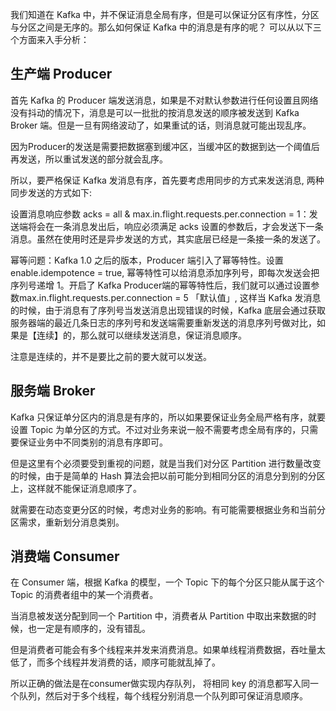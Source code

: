 我们知道在 Kafka 中，并不保证消息全局有序，但是可以保证分区有序性，分区与分区之间是无序的。那么如何保证 Kafka 中的消息是有序的呢？ 可以从以下三个方面来入手分析：


## 生产端 Producer

首先 Kafka 的 Producer 端发送消息，如果是不对默认参数进行任何设置且网络没有抖动的情况下，消息是可以一批批的按消息发送的顺序被发送到 Kafka Broker 端。但是一旦有网络波动了，如果重试的话，则消息就可能出现乱序。

因为Producer的发送是需要把数据塞到缓冲区，当缓冲区的数据到达一个阈值后再发送，所以重试发送的部分就会乱序。

所以，要严格保证 Kafka 发消息有序，首先要考虑用同步的方式来发送消息, 两种同步发送的方式如下:

设置消息响应参数 acks = all & max.in.flight.requests.per.connection = 1：发送端将会在一条消息发出后，响应必须满足 acks 设置的参数后，才会发送下一条消息。虽然在使用时还是异步发送的方式，其实底层已经是一条接一条的发送了。

幂等问题：Kafka 1.0 之后的版本，Producer 端引入了幂等特性。设置enable.idempotence = true,  幂等特性可以给消息添加序列号，即每次发送会把序列号递增 1。开启了 Kafka Producer端的幂等特性后，我们就可以通过设置参数max.in.flight.requests.per.connection = 5 「默认值」, 这样当 Kafka 发消息的时候，由于消息有了序列号当发送消息出现错误的时候，Kafka 底层会通过获取服务器端的最近几条日志的序列号和发送端需要重新发送的消息序列号做对比，如果是【连续】的，那么就可以继续发送消息，保证消息顺序。

注意是连续的，并不是要比之前的要大就可以发送。

## 服务端 Broker
Kafka 只保证单分区内的消息是有序的，所以如果要保证业务全局严格有序，就要设置 Topic 为单分区的方式。不过对业务来说一般不需要考虑全局有序的，只需要保证业务中不同类别的消息有序即可。

但是这里有个必须要受到重视的问题，就是当我们对分区 Partition 进行数量改变的时候，由于是简单的 Hash 算法会把以前可能分到相同分区的消息分到别的分区上，这样就不能保证消息顺序了。

就需要在动态变更分区的时候，考虑对业务的影响。有可能需要根据业务和当前分区需求，重新划分消息类别。

## 消费端 Consumer

在 Consumer 端，根据 Kafka 的模型，一个 Topic 下的每个分区只能从属于这个 Topic 的消费者组中的某一个消费者。


当消息被发送分配到同一个 Partition 中，消费者从 Partition 中取出来数据的时候，也一定是有顺序的，没有错乱。

但是消费者可能会有多个线程来并发来消费消息。如果单线程消费数据，吞吐量太低了，而多个线程并发消费的话，顺序可能就乱掉了。

所以正确的做法是在consumer做实现内存队列， 将相同 key 的消息都写入同一个队列，然后对于多个线程，每个线程分别消息一个队列即可保证消息顺序。

